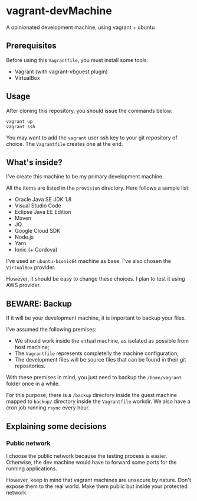 # vagrant-devMachine
A opinionated development machine, using vagrant + ubuntu

Prerequisites
-------------

Before using this ``Vagrantfile``, you must install some tools:
* Vagrant (with vagrant-vbguest plugin)
* VirtualBox

Usage
-----
After cloning this repository, you should issue the commands below:

```
vagrant up
vagrant ssh
```

You may want to add the ``vagrant`` user ssh key to your git repository of choice. The ``Vagrantfile`` creates one at the end.

What's inside?
--------------

I've create this machine to be my primary development machine.

All the items are listed in the ``provision`` directory. Here follows a sample list:
* Oracle Java SE JDK 1.8
* Visual Studio Code
* Eclipse Java EE Edition
* Maven
* JQ
* Google Cloud SDK
* Node.js
* Yarn
* Ionic (+ Cordova)

I've used an ``ubuntu-bionic64`` machine as base. I've also chosen the ``VirtualBox`` provider.

However, it should be easy to change these choices. I plan to test it using AWS provider.

BEWARE: Backup
--------------

If it will be your development machine, it is important to backup your files.

I've assumed the following premises:
* We should work inside the virtual machine, as isolated as possible from host machine;
* The ``Vagrantfile`` represents completelly the machine configuration;
* The development files will be source files that can be found in their git repositories.

With these premises in mind, you just need to backup the ``/home/vagrant`` folder once in a while.

For this purpose, there is a ``/backup`` directory inside the guest machine mapped to ``backup/`` directory inside the ``Vagrantfile`` workdir. We also have a cron job running ``rsync`` every hour.

Explaining some decisions
-------------------------

### Public network
I choose the public network because the testing process is easier. Otherwise, the dev machine would have to forward some ports for the running applications.

However, keep in mind that vagrant machines are unsecure by nature. Don't expose them to the real world. Make them public but inside your protected network.

